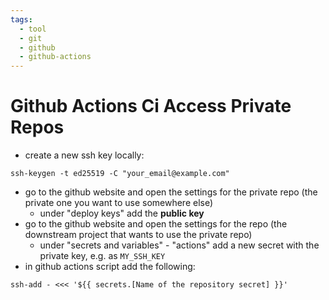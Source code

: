 ```yaml
---
tags:
  - tool
  - git
  - github
  - github-actions
---
```

# Github Actions Ci Access Private Repos

- create a new ssh key locally:

```
ssh-keygen -t ed25519 -C "your_email@example.com"
```

- go to the github website and open the settings for the private repo (the private one you want to use somewhere else)
	- under "deploy keys" add the **public key**
- go to the github website and open the settings for the repo (the downstream project that wants to use the private repo)
	- under "secrets and variables" - "actions" add a new secret with the private key, e.g. as `MY_SSH_KEY`
- in github actions script add the following:

```
ssh-add - <<< '${{ secrets.[Name of the repository secret] }}'
```
